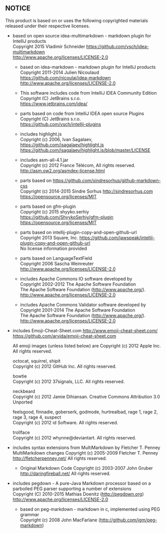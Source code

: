 NOTICE   
------

This product is based on or uses the following copyrighted materials released under their
respective licenses.

*   based on open source idea-multimarkdown - markdown plugin for IntelliJ products  
    Copyright 2015 Vladimir Schneider <https://github.com/vsch/idea-multimarkdown>  
    <http://www.apache.org/licenses/LICENSE-2.0>  
      
    *   based on idea-markdown - markdown plugin for IntelliJ products  
        Copyright 2011-2014 Julien Nicoulaud <https://github.com/nicoulaj/idea-markdown>  
        <http://www.apache.org/licenses/LICENSE-2.0>  
  
    *   This software includes code from IntelliJ IDEA Community Edition  
        Copyright (C) JetBrains s.r.o.  
        https://www.jetbrains.com/idea/  
          
    *   parts based on code from IntelliJ IDEA open source Plugins  
        Copyright (C) JetBrains s.r.o.  
        https://github.com/vsch/intellij-plugins  
          
    *   includes highlight.js  
        Copyright (c) 2006, Ivan Sagalaev, <https://github.com/isagalaev/highlight.js>  
        <https://github.com/isagalaev/highlight.js/blob/master/LICENSE>                 
          
    *   includes asm-all-4.1.jar  
        Copyright (c) 2012 France Télécom, All rights reserved.  
        <http://asm.ow2.org/asmdex-license.html>    
        
    *   parts based on https://github.com/sindresorhus/github-markdown-css  
        Copyright (c) 2014-2015 Sindre Sorhus <http://sindresorhus.com>  
        <https://opensource.org/licenses/MIT>                 
  
    *   parts based on gfm-plugin  
        Copyright (c) 2015 shyyko.serhiy <https://github.com/ShyykoSerhiy/gfm-plugin>  
        <https://opensource.org/licenses/MIT>                 
  
    *   parts based on intellij-plugin-copy-and-open-github-url  
        Copyright 2013 Square, Inc. <https://github.com/jawspeak/intellij-plugin-copy-and-open-github-url>  
        No license information provided                 
  
    *   parts based on LanguageTextField  
        Copyright 2006 Sascha Weinreuter  
        <http://www.apache.org/licenses/LICENSE-2.0>  
  
    *   includes Apache Commons IO software developed by  
        Copyright 2002-2012 The Apache Software Foundation  
        The Apache Software Foundation (http://www.apache.org/).  
        <http://www.apache.org/licenses/LICENSE-2.0>  
      
    *   includes Apache Commons Validator software developed by  
        Copyright 2001-2014 The Apache Software Foundation  
        The Apache Software Foundation (http://www.apache.org/).  
        <http://www.apache.org/licenses/LICENSE-2.0>  
      
*   includes Emoji-Cheat-Sheet.com http://www.emoji-cheat-sheet.com/  
    <https://github.com/arvida/emoji-cheat-sheet.com>
    
    All emoji images (unless listed below) are Copyright (c) 2012 Apple Inc. All rights reserved.
    
    octocat, squirrel, shipit  
    Copyright (c) 2012 GitHub Inc. All rights reserved.
    
    bowtie  
    Copyright (c) 2012 37signals, LLC. All rights reserved.
    
    neckbeard  
    Copyright (c) 2012 Jamie Dihiansan. Creative Commons Attribution 3.0 Unported
    
    feelsgood, finnadie, goberserk, godmode, hurtrealbad, rage 1, rage 2, rage 3, rage 4,
    suspect  
    Copyright (c) 2012 id Software. All rights reserved.
    
    trollface  
    Copyright (c) 2012 whynne@deviantart. All rights reserved.
    
*   includes syntax extensions from MultiMarkdown by Fletcher T. Penney   
    MultiMarkdown changes Copyright (c) 2005-2009 Fletcher T. Penney  
    <http://fletcherpenney.net/> All rights reserved.

    *  Original Markdown Code Copyright (c) 2003-2007 John Gruber  
       <http://daringfireball.net/> All rights reserved.
    
*   includes pegdown - A pure-Java Markdown processor based on a parboiled PEG parser supporting
    a number of extensions  
    Copyright (C) 2010-2015 Mathias Doenitz (http://pegdown.org)  
    <http://www.apache.org/licenses/LICENSE-2.0>   
      
    *   based on peg-markdown - markdown in c, implemented using PEG grammar  
        Copyright (c) 2008 John MacFarlane (http://github.com/jgm/peg-markdown)  
        
